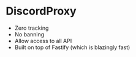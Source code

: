 # DiscordProxy

- Zero tracking
- No banning
- Allow access to all API
- Built on top of Fastify (which is blazingly fast)
